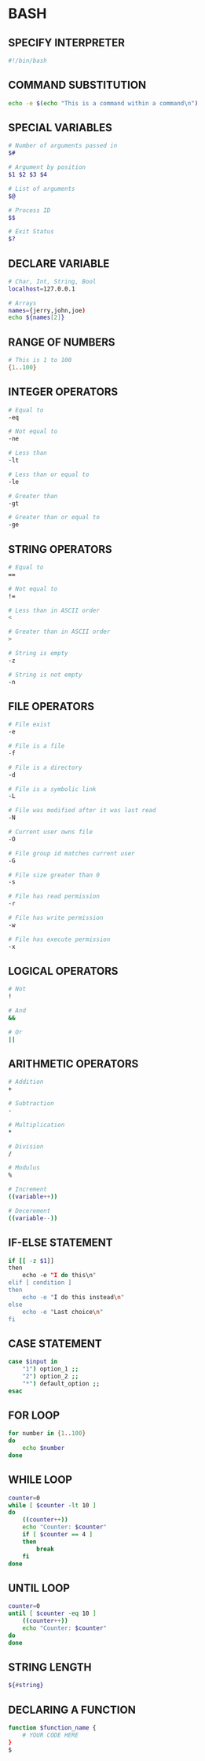 # BASH
## SPECIFY INTERPRETER
```bash
#!/bin/bash
```

## COMMAND SUBSTITUTION
```bash
echo -e $(echo "This is a command within a command\n")
```

## SPECIAL VARIABLES
```bash
# Number of arguments passed in
$#

# Argument by position
$1 $2 $3 $4

# List of arguments
$@

# Process ID
$$

# Exit Status
$?
```

## DECLARE VARIABLE
```bash
# Char, Int, String, Bool
localhost=127.0.0.1

# Arrays
names={jerry,john,joe)
echo ${names[2]}
```

## RANGE OF NUMBERS
```bash
# This is 1 to 100
{1..100}
```

## INTEGER OPERATORS
```bash
# Equal to
-eq

# Not equal to
-ne

# Less than
-lt

# Less than or equal to
-le

# Greater than
-gt

# Greater than or equal to
-ge
```

## STRING OPERATORS
```bash
# Equal to
==

# Not equal to
!=

# Less than in ASCII order
<

# Greater than in ASCII order
>

# String is empty
-z

# String is not empty
-n
```

## FILE OPERATORS
```bash
# File exist
-e

# File is a file
-f

# File is a directory
-d

# File is a symbolic link
-L

# File was modified after it was last read
-N

# Current user owns file
-O

# File group id matches current user
-G

# File size greater than 0
-s

# File has read permission
-r

# File has write permission
-w

# File has execute permission
-x
```

## LOGICAL OPERATORS
```bash
# Not
!

# And
&&

# Or
||
```

## ARITHMETIC OPERATORS
```bash
# Addition
+

# Subtraction
-

# Multiplication
*

# Division
/

# Modulus
%

# Increment
((variable++))

# Decerement
((variable--))
```

## IF-ELSE STATEMENT
```bash
if [[ -z $1]]
then
	echo -e "I do this\n"
elif [ condition ]
then
	echo -e "I do this instead\n"
else
	echo -e "Last choice\n"
fi
```

## CASE STATEMENT
```bash
case $input in
	"1") option_1 ;;
	"2") option_2 ;;
	"*") default_option ;;
esac
```

## FOR LOOP
```bash
for number in {1..100}
do
	echo $number
done
```

## WHILE LOOP
```bash
counter=0
while [ $counter -lt 10 ]
do
	((counter++))
	echo "Counter: $counter"
	if [ $counter == 4 ]
	then
		break
	fi
done
```

## UNTIL LOOP
```bash
counter=0
until [ $counter -eq 10 ]
	((counter++))
	echo "Counter: $counter"
do
done
```

## STRING LENGTH
```bash
${#string}
```

## DECLARING A FUNCTION
```bash
function $function_name {
	# YOUR CODE HERE
}
$
```
